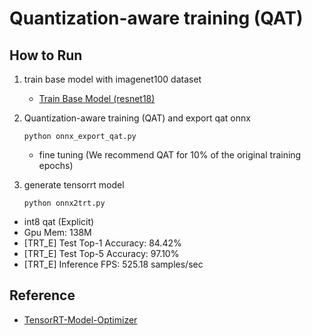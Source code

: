 # Quantization-aware training (QAT)

## How to Run

1. train base model with imagenet100 dataset
    - [Train Base Model (resnet18)](tmo/base_model/README.md)

2. Quantization-aware training (QAT) and export qat onnx
    ```
    python onnx_export_qat.py
    ```
    - fine tuning (We recommend QAT for 10% of the original training epochs)

3. generate tensorrt model
    ```
    python onnx2trt.py
    ```
- int8 qat (Explicit)
- Gpu Mem: 138M
- [TRT_E] Test Top-1 Accuracy: 84.42%
- [TRT_E] Test Top-5 Accuracy: 97.10%
- [TRT_E] Inference FPS: 525.18 samples/sec
## Reference

- [TensorRT-Model-Optimizer](https://github.com/NVIDIA/TensorRT-Model-Optimizer)
